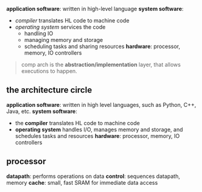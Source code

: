 **application software**: written in high-level language
**system software**:
- *compiler* translates HL code to machine code
- *operating system* services the code
	- handling IO
	- managing memory and storage
	- scheduling tasks and sharing resources
**hardware**: processor, memory, IO controllers

> comp arch is the **abstraction/implementation** layer, that allows executions to happen. 
## the architecture circle
**application software**: written in high level languages, such as Python, C++, Java, etc.
**system software**:
- the **compiler** translates HL code to machine code
- **operating system** handles I/O, manages memory and storage, and schedules tasks and resources
**hardware**: processor, memory, IO controllers
## processor
**datapath**: performs operations on data
**control**: sequences datapath, memory
**cache**: small, fast SRAM for immediate data access

